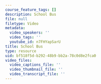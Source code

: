 ```yaml
---
course_feature_tags: []
description: School Bus
file: null
filetype: Video
metadata:
  video_speakers: ''
  video_tags: ''
  youtube_id: n7FHYapSarU
title: School Bus
type: resource
uid: bf518f5d-b292-48b9-bb2a-78c0d8e2fca0
video_files:
  video_captions_file: ''
  video_thumbnail_file: ''
  video_transcript_file: ''
---
```

